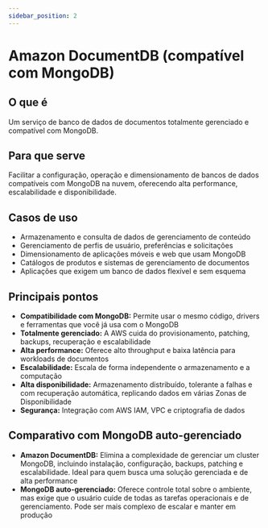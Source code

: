 ```yaml
---
sidebar_position: 2
---
```


# Amazon DocumentDB (compatível com MongoDB)

## O que é
Um serviço de banco de dados de documentos totalmente gerenciado e compatível com MongoDB.

## Para que serve
Facilitar a configuração, operação e dimensionamento de bancos de dados compatíveis com MongoDB na nuvem, oferecendo alta performance, escalabilidade e disponibilidade.

## Casos de uso
- Armazenamento e consulta de dados de gerenciamento de conteúdo
- Gerenciamento de perfis de usuário, preferências e solicitações
- Dimensionamento de aplicações móveis e web que usam MongoDB
- Catálogos de produtos e sistemas de gerenciamento de documentos
- Aplicações que exigem um banco de dados flexível e sem esquema

## Principais pontos
- **Compatibilidade com MongoDB:** Permite usar o mesmo código, drivers e ferramentas que você já usa com o MongoDB
- **Totalmente gerenciado:** A AWS cuida do provisionamento, patching, backups, recuperação e escalabilidade
- **Alta performance:** Oferece alto throughput e baixa latência para workloads de documentos
- **Escalabilidade:** Escala de forma independente o armazenamento e a computação
- **Alta disponibilidade:** Armazenamento distribuído, tolerante a falhas e com recuperação automática, replicando dados em várias Zonas de Disponibilidade
- **Segurança:** Integração com AWS IAM, VPC e criptografia de dados

## Comparativo com MongoDB auto-gerenciado
- **Amazon DocumentDB:** Elimina a complexidade de gerenciar um cluster MongoDB, incluindo instalação, configuração, backups, patching e escalabilidade. Ideal para quem busca uma solução gerenciada e de alta performance
- **MongoDB auto-gerenciado:** Oferece controle total sobre o ambiente, mas exige que o usuário cuide de todas as tarefas operacionais e de gerenciamento. Pode ser mais complexo de escalar e manter em produção 